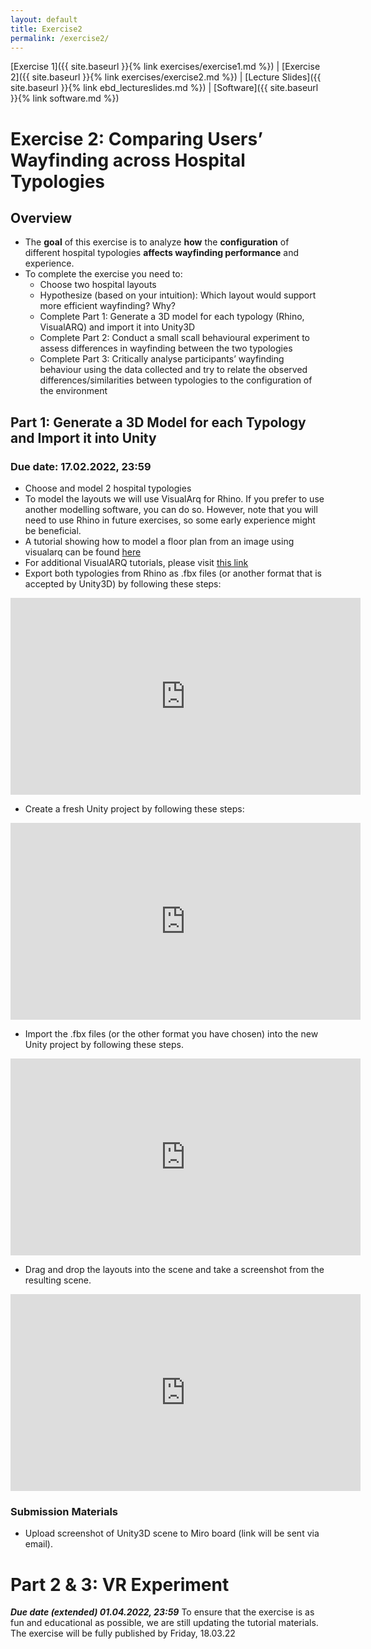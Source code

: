```yaml
---
layout: default
title: Exercise2
permalink: /exercise2/
---
```


[Exercise 1]({{ site.baseurl }}{% link exercises/exercise1.md %}) | [Exercise 2]({{ site.baseurl }}{% link exercises/exercise2.md %}) | [Lecture Slides]({{ site.baseurl }}{% link ebd_lectureslides.md %}) | [Software]({{ site.baseurl }}{% link software.md %})

#  Exercise 2: Comparing Users’ Wayfinding across Hospital Typologies

## Overview

- The **goal** of this exercise is to analyze **how** the **configuration** of different hospital typologies **affects wayfinding performance** and experience.
- To complete the exercise you need to:
    - Choose two hospital layouts
    - Hypothesize (based on your intuition): Which layout  would support more efficient wayfinding? Why?
    - Complete Part 1: Generate a 3D model for each typology (Rhino, VisualARQ) and import it into Unity3D
    - Complete Part 2: Conduct a small scall behavioural experiment to assess differences in wayfinding between the two typologies
    - Complete Part 3: Critically analyse participants’ wayfinding behaviour using the data collected and try to relate the observed differences/similarities between typologies to the configuration of the environment

## Part 1: Generate a 3D Model for each Typology and Import it into Unity
### Due date: 17.02.2022, 23:59
- Choose and model 2 hospital typologies
- To model the layouts we will use VisualArq for Rhino. If you prefer to use another modelling software, you can do so.
However, note that you will need to use Rhino in future exercises, so some early experience might be beneficial.
- A tutorial showing how to model a floor plan from an image using visualarq can be found [here](https://drive.google.com/file/d/1NVp7wVHzlMYqUnkfs7qSa9iyu5t3iO9D/view)
- For additional VisualARQ tutorials, please visit [this link](https://www.visualarq.com/learn/videos/)
- Export both typologies from Rhino as .fbx files (or another format that is accepted by Unity3D) by following these steps:

<iframe width="560" height="315" src="https://www.youtube.com/embed/XsIkjZUcI-U" title="YouTube video player" frameborder="0" allow="accelerometer; autoplay; clipboard-write; encrypted-media; gyroscope; picture-in-picture" allowfullscreen></iframe>

- Create a fresh Unity project by following these steps:

<iframe width="560" height="315" src="https://www.youtube.com/embed/YUZENcNaEMY" title="YouTube video player" frameborder="0" allow="accelerometer; autoplay; clipboard-write; encrypted-media; gyroscope; picture-in-picture" allowfullscreen></iframe>

- Import the .fbx files (or the other format you have chosen) into the new Unity project by following these steps.

<iframe width="560" height="315" src="https://www.youtube.com/embed/FNdLj3VyhZ0" title="YouTube video player" frameborder="0" allow="accelerometer; autoplay; clipboard-write; encrypted-media; gyroscope; picture-in-picture" allowfullscreen></iframe>

- Drag and drop the layouts into the scene and take a screenshot from the resulting scene.

<iframe width="560" height="315" src="https://www.youtube.com/embed/uPNTZLxRLtI" title="YouTube video player" frameborder="0" allow="accelerometer; autoplay; clipboard-write; encrypted-media; gyroscope; picture-in-picture" allowfullscreen></iframe>

### Submission Materials
- Upload screenshot of Unity3D scene to Miro board (link will be sent via email).

# Part 2 & 3: VR Experiment
**_Due date (extended) 01.04.2022, 23:59_**
To ensure that the exercise is as fun and educational as possible, we are still updating the tutorial materials.
The exercise will be fully published by Friday, 18.03.22



